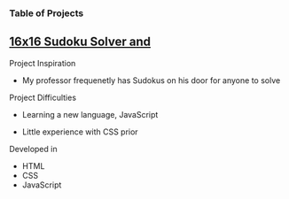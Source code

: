 ### Table of Projects

## [16x16 Sudoku Solver and ](https://steven-phun.github.io/Steven-Phun/16x16-Sudoku-Solver)

Project Inspiration 

- My professor frequenetly has Sudokus on his door for anyone to solve

Project Difficulties

- Learning a new language, JavaScript

- Little experience with CSS prior 

Developed in

- HTML
- CSS
- JavaScript
